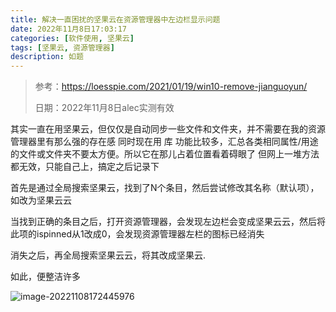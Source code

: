 ```yaml
---
title: 解决一直困扰的坚果云在资源管理器中左边栏显示问题
date: 2022年11月8日17:03:17
categories: [软件使用, 坚果云]
tags: [坚果云, 资源管理器]
description: 如题
---
```


>   参考：https://loesspie.com/2021/01/19/win10-remove-jianguoyun/
>
>   日期：2022年11月8日alec实测有效

其实一直在用坚果云，但仅仅是自动同步一些文件和文件夹，并不需要在我的资源管理器里有那么强的存在感
同时现在用 库 功能比较多，汇总各类相同属性/用途的文件或文件夹不要太方便。所以它在那儿占着位置看着碍眼了
但网上一堆方法都无效，只能自己上，搞定之后记录下

首先是通过全局搜索坚果云，找到了N个条目，然后尝试修改其名称（默认项），如改为坚果云云

当找到正确的条目之后，打开资源管理器，会发现左边栏会变成坚果云云，然后将此项的ispinned从1改成0，会发现资源管理器左栏的图标已经消失

消失之后，再全局搜索坚果云云，将其改成坚果云.



如此，便整洁许多

![image-20221108172445976](https://cdn.jsdelivr.net/gh/Alec-97/alec-s-images-cloud/img/202211081724039.png)